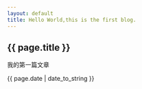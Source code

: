 ```yaml
---
layout: default
title: Hello World,this is the first blog.
---
```

<h2>{{ page.title }}</h2>
<p>我的第一篇文章</p>
<p>{{ page.date | date_to_string }}</p>